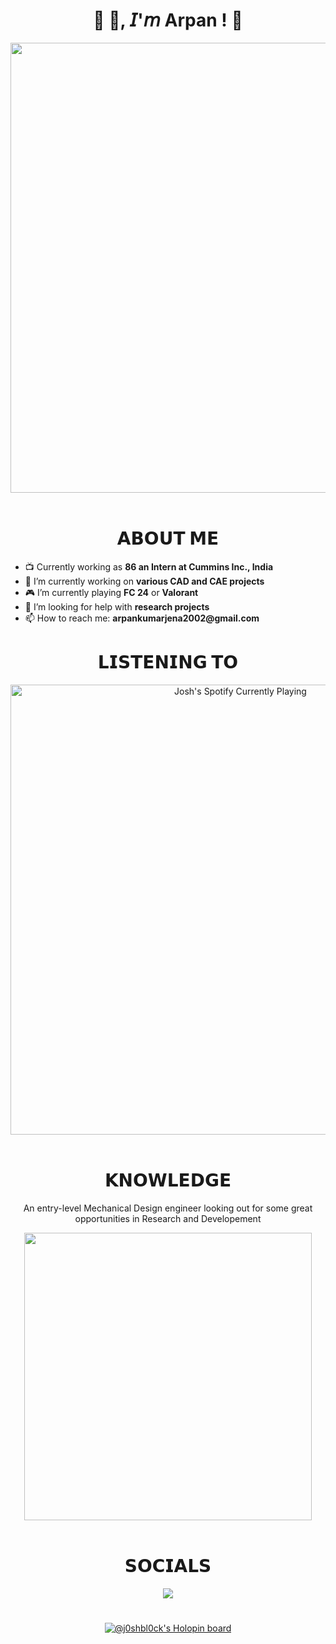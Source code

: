 <h1 align="center">💠 👋, 𝘐'𝘮 Arpan ! 💠</h1>
<div align="center">
  <img width="720" height="auto" src=Add-ons/FSN.gif>
</div>

<br>

<h1 align="center">𝗔𝗕𝗢𝗨𝗧 𝗠𝗘</h1>

<ul>
  <li> 📺 Currently working as <b>86 an Intern at Cummins Inc., India </b></li>
  <li> 🔭 I’m currently working on <b>various CAD and CAE projects </b></li>
  <li> 🎮 I’m currently playing <b>FC 24</b> or <b>Valorant</b></li>
  <li> 🤔 I’m looking for help with <b>research projects</b></li>
  <li> 📫 How to reach me: <b>arpankumarjena2002@gmail.com</b></li>
</ul>

<div align="center">
    <h1 align="center">𝗟𝗜𝗦𝗧𝗘𝗡𝗜𝗡𝗚 𝗧𝗢</h1>
    <a href="[https://open.spotify.com/user/1ecl2g5fu3hgbdnees4dt53ct?si=ce25b550ed6f46d0%3F_authfailed%3D1&nd=1](https://novatorem2-nu.vercel.app/api/spotify?background_color=0d1117&border_color=FFA2FE)"><img width="720" height="auto" src="https://novatorem2-nu.vercel.app/api/spotify?background_color=0d1117&border_color=FFA2FE" alt="Josh's Spotify Currently Playing" target="_blank" class="auto" rel="noopener noreferrer"/></a>
</div>


<br>


<div>
<h1 align="center">𝗞𝗡𝗢𝗪𝗟𝗘𝗗𝗚𝗘</h1>
</div>
<div align="center">
  <p align = "center">An entry-level Mechanical Design engineer looking out for some great opportunities in Research and Developement<br></p>

  </p>
  <img src = "Add-ons/AS.gif" width = "460px" height="auto" align="center">
</div>

<br>


<h1 align="center">𝗦𝗢𝗖𝗜𝗔𝗟𝗦</h1>
<div align="center">
  <a href="www.linkedin.com/in/arpan-kumar-jena-62aabb232">
  <img src="https://img.shields.io/badge/LinkedIn-0077B5?style=for-the-badge&logo=linkedin&logoColor=white" target="_blank" rel="noopener noreferrer">
  </a>
 

<h1 align="center"></h1>

[![@j0shbl0ck's Holopin board](https://holopin.me/j0shbl0ck)](https://holopin.io/@j0shbl0ck)

              
